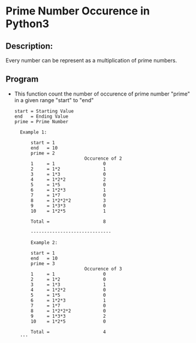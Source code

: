 # Prime Number Occurence in Python3 #

## Description: ##

Every number can be represent as a multiplication of prime numbers.

## Program ##

* This function count the number of occurence of prime number "prime" in a given range "start" to "end"

  ``` 
  start = Starting Value
  end   = Ending Value
  prime = Prime Number
  ```
  ```
    Example 1:

        start = 1
        end   = 10
        prime = 2
                            Occurence of 2
        1     = 1                  0
        2     = 1*2                1
        3     = 1*3                0
        4     = 1*2*2              2
        5     = 1*5                0
        6     = 1*2*3              1
        7     = 1*7                0
        8     = 1*2*2*2            3
        9     = 1*3*3              0
        10    = 1*2*5              1

        Total =                    8

        ------------------------------

        Example 2:

        start = 1
        end   = 10
        prime = 3
                            Occurence of 3
        1     = 1                  0
        2     = 1*2                0
        3     = 1*3                1
        4     = 1*2*2              0
        5     = 1*5                0
        6     = 1*2*3              1
        7     = 1*7                0
        8     = 1*2*2*2            0
        9     = 1*3*3              2
        10    = 1*2*5              0

        Total =                    4
    '''

